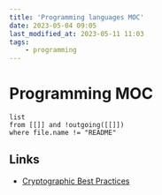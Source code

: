 ```yaml
---
title: 'Programming languages MOC'
date: 2023-05-04 09:05
last_modified_at: 2023-05-11 11:03
tags:
    - programming
---
```


# Programming MOC

```dataview
list
from [[]] and !outgoing([[]])
where file.name != "README"
```

## Links

-   [Cryptographic Best Practices](https://gist.github.com/atoponce/07d8d4c833873be2f68c34f9afc5a78a)
